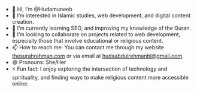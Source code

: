 - 👋 Hi, I’m @Hudamuneeb
- 👀 I’m interested in Islamic studies, web development, and digital content creation.
- 🌱 I’m currently learning SEO, and improving my knowledge of the Quran.
- 💞️ I’m looking to collaborate on projects related to web development, especially those that involve educational or religious content.
- 📫 How to reach me: You can contact me through my website [thesurahrehman.com](https://thesurahrehman.com) or via email at hudaabdulrehmanbl@gmail.com.
- 😄 Pronouns: She/Her
- ⚡ Fun fact: I enjoy exploring the intersection of technology and spirituality, and finding ways to make religious content more accessible online.

<!---
Hudamuneeb/Hudamuneeb is a ✨ special ✨ repository because its `README.md` (this file) appears on your GitHub profile.
You can click the Preview link to take a look at your changes.
--->
